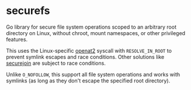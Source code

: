 # securefs

Go library for secure file system operations scoped to an arbitrary root directory on Linux, without chroot, mount namespaces, or other privileged features.

This uses the Linux-specific [openat2](https://man7.org/linux/man-pages/man2/openat2.2.html) syscall with `RESOLVE_IN_ROOT` to prevent symlink escapes and race conditions. Other solutions like [securejoin](https://github.com/cyphar/filepath-securejoin) are subject to race conditions.

Unlike `O_NOFOLLOW`, this support all file system operations and works with symlinks (as long as they don't escape the specified root directory).
